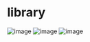 # library
![image](https://github.com/Rithikap-8/library/assets/140421900/cf1b8226-07e9-4c20-babc-7312285364bf)
![image](https://github.com/Rithikap-8/library/assets/140421900/d2fae92d-9c5d-40b0-9449-94a23573dbb5)
![image](https://github.com/Rithikap-8/library/assets/140421900/0093f0cb-ec63-4a5f-a3ea-0e81c2a9a3f6)

